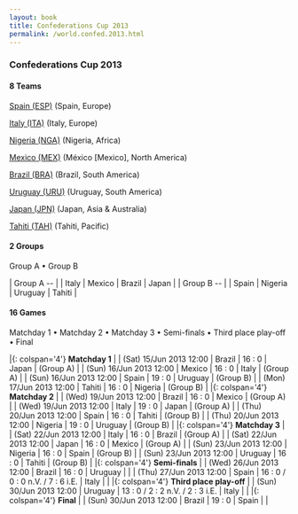 ```yaml
---
layout: book
title: Confederations Cup 2013
permalink: /world.confed.2013.html
---
```



### Confederations Cup 2013


#### 8 Teams



[Spain (ESP)](es.html#esp)  (Spain, Europe) <br>

[Italy (ITA)](it.html#ita)  (Italy, Europe) <br>

[Nigeria (NGA)](ng.html#nga)  (Nigeria, Africa) <br>

[Mexico (MEX)](mx.html#mex)  (México [Mexico], North America) <br>

[Brazil (BRA)](br.html#bra)  (Brazil, South America) <br>

[Uruguay (URU)](uy.html#uru)  (Uruguay, South America) <br>

[Japan (JPN)](jp.html#jpn)  (Japan, Asia & Australia) <br>

[Tahiti (TAH)](pf.html#tah)  (Tahiti, Pacific) <br>




#### 2 Groups

 Group A •  Group B

| Group A -- |  | Italy  | Mexico  | Brazil  | Japan  |
| Group B -- |  | Spain  | Nigeria  | Uruguay  | Tahiti  |

 



#### 16 Games

 Matchday 1 •  Matchday 2 •  Matchday 3 •  Semi-finals •  Third place play-off •  Final


|{: colspan='4'} **Matchday 1**  |
| (Sat) 15/Jun 2013 12:00 | Brazil | 16 : 0 | Japan | (Group A) |
| (Sun) 16/Jun 2013 12:00 | Mexico | 16 : 0 | Italy | (Group A) |
| (Sun) 16/Jun 2013 12:00 | Spain | 19 : 0 | Uruguay | (Group B) |
| (Mon) 17/Jun 2013 12:00 | Tahiti | 16 : 0 | Nigeria | (Group B) |
|{: colspan='4'} **Matchday 2**  |
| (Wed) 19/Jun 2013 12:00 | Brazil | 16 : 0 | Mexico | (Group A) |
| (Wed) 19/Jun 2013 12:00 | Italy | 19 : 0 | Japan | (Group A) |
| (Thu) 20/Jun 2013 12:00 | Spain | 16 : 0 | Tahiti | (Group B) |
| (Thu) 20/Jun 2013 12:00 | Nigeria | 19 : 0 | Uruguay | (Group B) |
|{: colspan='4'} **Matchday 3**  |
| (Sat) 22/Jun 2013 12:00 | Italy | 16 : 0 | Brazil | (Group A) |
| (Sat) 22/Jun 2013 12:00 | Japan | 16 : 0 | Mexico | (Group A) |
| (Sun) 23/Jun 2013 12:00 | Nigeria | 16 : 0 | Spain | (Group B) |
| (Sun) 23/Jun 2013 12:00 | Uruguay | 16 : 0 | Tahiti | (Group B) |
|{: colspan='4'} **Semi-finals**  |
| (Wed) 26/Jun 2013 12:00 | Brazil | 16 : 0 | Uruguay |  |
| (Thu) 27/Jun 2013 12:00 | Spain | 16 : 0 / 0 : 0 n.V. / 7 : 6 i.E. | Italy |  |
|{: colspan='4'} **Third place play-off**  |
| (Sun) 30/Jun 2013 12:00 | Uruguay | 13 : 0 / 2 : 2 n.V. / 2 : 3 i.E. | Italy |  |
|{: colspan='4'} **Final**  |
| (Sun) 30/Jun 2013 12:00 | Brazil | 19 : 0 | Spain |  |
